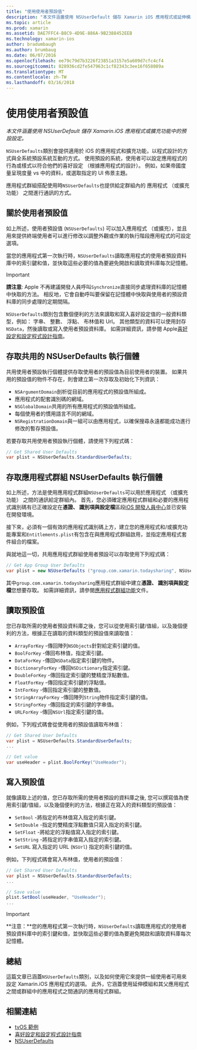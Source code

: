```yaml
---
title: "使用使用者預設值"
description: "本文件涵蓋使用 NSUserDefault 儲存 Xamarin iOS 應用程式或延伸模組中的預設設定。"
ms.topic: article
ms.prod: xamarin
ms.assetid: DAE7FFC4-B8C9-4D9E-886A-9B2388452EEB
ms.technology: xamarin-ios
author: bradumbaugh
ms.author: brumbaug
ms.date: 06/07/2016
ms.openlocfilehash: ee79c79d7b3226f23851a3157e5a609d7cfc4cf4
ms.sourcegitcommit: 028936cd2fe547963c1cf82343c3ee16f658089a
ms.translationtype: MT
ms.contentlocale: zh-TW
ms.lasthandoff: 03/16/2018
---
```

# <a name="working-with-user-defaults"></a>使用使用者預設值

_本文件涵蓋使用 NSUserDefault 儲存 Xamarin.iOS 應用程式或擴充功能中的預設設定。_


`NSUserDefaults`類別會提供適用於 iOS 的應用程式和擴充功能，以程式設計的方式與全系統預設系統互動的方式。 使用預設的系統，使用者可以設定應用程式的行為或樣式以符合他們的喜好設定 （根據應用程式的設計）。 例如，如果帝國度量呈現度量 vs 中的資料，或選取指定的 UI 佈景主題。

應用程式群組搭配使用時`NSUserDefaults`也提供給定群組內的 應用程式 （或擴充功能） 之間進行通訊的方式。

<a name="About-User-Defaults" />

## <a name="about-user-defaults"></a>關於使用者預設值

如上所述，使用者預設值 (`NSUserDefaults`) 可以加入應用程式 （或擴充），並且用來提供終端使用者可以進行修改以調整外觀或作業的執行階段應用程式的可設定選項。

當您的應用程式第一次執行時，`NSUserDefaults`讀取應用程式的使用者預設資料庫中的索引鍵和值，並快取這些必要的值為要避免開啟和讀取資料庫每次記憶體。 

> [!IMPORTANT]
> **請注意**: Apple 不再建議開發人員呼叫`Synchronize`直接同步處理資料庫的記憶體中快取的方法。 相反地，它會自動呼叫要保留在記憶體中快取與使用者的預設資料庫的同步處理的定期間隔。

`NSUserDefaults`類別包含數個便利的方法來讀取和寫入喜好設定值的一般資料類型，例如： 字串、 整數、 浮點、 布林值和 Url。 其他類型的資料可以使用封存`NSData`，然後讀取或寫入使用者預設資料庫。 如需詳細資訊，請參閱 Apple[喜好設定和設定程式設計指南](https://developer.apple.com/library/mac/documentation/Cocoa/Conceptual/UserDefaults/Introduction/Introduction.html#//apple_ref/doc/uid/10000059i)。

<a name="Accessing-the-Shared-NSUserDefaults-Instance" />

## <a name="accessing-the-shared-nsuserdefaults-instance"></a>存取共用的 NSUserDefaults 執行個體 

共用使用者預設執行個體提供存取使用者的預設值為目前使用者的裝置。 如果共用的預設值的物件不存在，則會建立第一次存取及初始化下列資訊：

- `NSArgumentDomain`剖析從目前的應用程式的預設值所組成。
- 應用程式的配套識別碼的網域。
- `NSGlobalDomain`共用的所有應用程式的預設值所組成。
- 每個使用者的慣用語言不同的網域。
- `NSRegistrationDomain`與一組可以由應用程式，以確保搜尋永遠都能成功進行修改的暫存預設值。

若要存取共用使用者預設執行個體，請使用下列程式碼：

```csharp
// Get Shared User Defaults
var plist = NSUserDefaults.StandardUserDefaults;
```

<a name="Accessing-an-App-Group-NSUserDefaults-Instance" />

## <a name="accessing-an-app-group-nsuserdefaults-instance"></a>存取應用程式群組 NSUserDefaults 執行個體

如上所述，方法是使用應用程式群組`NSUserDefaults`可以用於應用程式 （或擴充功能） 之間的通訊給定群組內。 首先，您必須確定應用程式群組和必要的應用程式識別碼有已正確設定在**憑證、 識別項與設定檔**區段[iOS 開發人員中心](https://developer.apple.com/devcenter/ios/)並已安裝在開發環境。

接下來，必須有一個有效的應用程式識別碼上方，建立您的應用程式和/或擴充功能專案和`Entitlements.plist`有包含在與應用程式群組啟用，並指定應用程式套件組合的檔案。

與就地這一切，共用應用程式群組使用者預設可以存取使用下列程式碼：

```csharp
// Get App Group User Defaults
var plist = new NSUserDefaults ("group.com.xamarin.todaysharing", NSUserDefaultsType.SuiteName);
```

其中`group.com.xamarin.todaysharing`應用程式群組中建立**憑證、 識別項與設定檔**您想要存取。 如需詳細資訊，請參閱[應用程式群組功能](~/ios/deploy-test/provisioning/capabilities/app-groups-capabilities.md)文件。

<a name="Reading-Default-Values" />

## <a name="reading-default-values"></a>讀取預設值

您已存取所需的使用者預設資料庫之後，您可以從使用索引鍵/值組，以及幾個便利的方法，根據正在讀取的資料類型的預設值來讀取值：

- `ArrayForKey` -傳回陣列`NSObjects`針對給定索引鍵的值。
- `BoolForKey` -傳回布林值，指定索引鍵。
- `DataForKey` -傳回`NSData`指定索引鍵的物件。
- `DictionaryForKey` -傳回`NSDictionary`指定索引鍵。
- `DoubleForKey` -傳回指定索引鍵的雙精度浮點數值。
- `FloatForKey` -傳回指定索引鍵的浮點值。
- `IntForKey` -傳回指定索引鍵的整數值。
- `StringArrayForKey` -傳回陣列`String`物件指定索引鍵的值。
- `StringForKey` -傳回指定的索引鍵的字串值。
- `URLForKey` -傳回`NSUrl`指定索引鍵的值。

例如，下列程式碼會從使用者的預設值讀取布林值：

```csharp
// Get Shared User Defaults
var plist = NSUserDefaults.StandardUserDefaults;
...

// Get value
var useHeader = plist.BoolForKey("UseHeader");

```

<a name="Writing-Default-Values" />

## <a name="writing-default-values"></a>寫入預設值

就像讀取上述的值，您已存取所需的使用者預設的資料庫之後, 您可以撰寫值為使用索引鍵/值組，以及幾個便利的方法，根據正在寫入的資料類型的預設值：

- `SetBool` -將指定的布林值寫入指定的索引鍵。
- `SetDouble` -指定的雙精度浮點數值只寫入指定的索引鍵。
- `SetFloat` -將給定的浮點值寫入指定的索引鍵。
- `SetString` -將指定的字串值寫入指定的索引鍵。
- `SetURL` 寫入指定的 URL (`NSUrl`) 指定的索引鍵的值。

例如，下列程式碼會寫入布林值，使用者的預設值：

```csharp
// Get Shared User Defaults
var plist = NSUserDefaults.StandardUserDefaults;
...

// Save value
plist.SetBool(useHeader, "UseHeader");
...

```

> [!IMPORTANT]
> **注意：**您的應用程式第一次執行時，`NSUserDefaults`讀取應用程式的使用者預設資料庫中的索引鍵和值，並快取這些必要的值為要避免開啟和讀取資料庫每次記憶體。



<a name="Summary" />

## <a name="summary"></a>總結

這篇文章已涵蓋`NSUserDefaults`類別，以及如何使用它來提供一組使用者可用來設定 Xamarin.iOS 應用程式的選項。 此外，它涵蓋使用延伸模組和其父應用程式之間或群組中的應用程式之間通訊的應用程式群組。


## <a name="related-links"></a>相關連結

- [tvOS 範例](https://developer.xamarin.com/samples/tvos/all/)
- [喜好設定和設定程式設計指南](https://developer.apple.com/library/mac/documentation/Cocoa/Conceptual/UserDefaults/Introduction/Introduction.html#//apple_ref/doc/uid/10000059i)
- [NSUserDefaults](https://developer.apple.com/library/mac/documentation/Cocoa/Reference/Foundation/Classes/NSUserDefaults_Class/#//apple_ref/doc/constant_group/NSUserDefaults_Domains)
